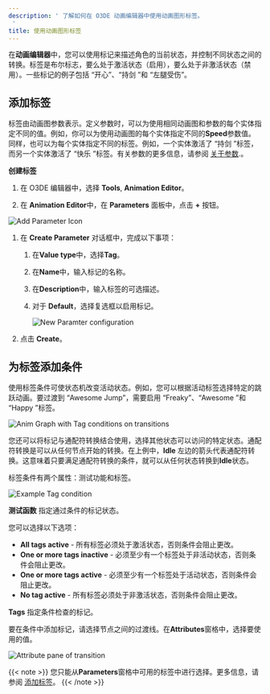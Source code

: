 ```yaml
---
description: ' 了解如何在 O3DE 动画编辑器中使用动画图形标签。
 '
title: 使用动画图形标签
---
```


在**动画编辑器**中，您可以使用标记来描述角色的当前状态，并控制不同状态之间的转换。标签是布尔标志，要么处于激活状态（启用），要么处于非激活状态（禁用）。一些标记的例子包括 “开心”、“持剑 ”和 “左腿受伤”。

## 添加标签

标签由动画图参数表示。定义参数时，可以为使用相同动画图和参数的每个实体指定不同的值。例如，你可以为使用动画图的每个实体指定不同的**Speed**参数值。同样，也可以为每个实体指定不同的标签。例如，一个实体激活了 “持剑 ”标签，而另一个实体激活了 “快乐 ”标签。有关参数的更多信息，请参阅 [关于参数](/docs/user-guide/visualization/animation/character-editor/concepts-and-terms/#animation-graph-parameters).。

**创建标签**

1. 在 O3DE 编辑器中，选择 **Tools**, **Animation Editor**。

1. 在 **Animation Editor**中，在 **Parameters** 面板中，点击 **+** 按钮。

![Add Parameter Icon](/images/user-guide/actor-animation/anim-graph-parameters-pane.png)

1. 在 **Create Parameter** 对话框中，完成以下事项：

   1. 在**Value type**中，选择**Tag**。

   1. 在**Name**中，输入标记的名称。

   1. 在**Description**中，输入标签的可选描述。

   1. 对于 **Default**，选择复选框以启用标记。

      ![New Paramter configuration](/images/user-guide/actor-animation/anim-graph-create-parameter-dialog-box.png)

1. 点击 **Create**。

## 为标签添加条件

使用标签条件可使状态机改变活动状态。例如，您可以根据活动标签选择特定的跳跃动画。要过渡到 “Awesome Jump”，需要启用 “Freaky”、“Awesome ”和 “Happy  ”标签。

![Anim Graph with Tag conditions on transitions](/images/user-guide/actor-animation/anim-graph-tag-conditions-example.png)

您还可以将标记与通配符转换结合使用，选择其他状态可以访问的特定状态。通配符转换是可以从任何节点开始的转换。在上例中，**Idle** 左边的箭头代表通配符转换。这意味着只要满足通配符转换的条件，就可以从任何状态转换到**Idle**状态。

标签条件有两个属性：测试功能和标签。

![Example Tag condition](/images/user-guide/actor-animation/anim-graph-tag-conditions-attributes.png)

**测试函数**
指定通过条件的标记状态。

您可以选择以下选项：
+ **All tags active** - 所有标签必须处于激活状态，否则条件会阻止更改。
+ **One or more tags inactive** - 必须至少有一个标签处于非活动状态，否则条件会阻止更改。
+ **One or more tags active** - 必须至少有一个标签处于活动状态，否则条件会阻止更改。
+ **No tag active** - 所有标签必须处于非激活状态，否则条件会阻止更改。

**Tags**
指定条件检查的标记。

要在条件中添加标记，请选择节点之间的过渡线。在**Attributes**窗格中，选择要使用的值。

![Attribute pane of transition](/images/user-guide/actor-animation/anim-graph-tag-conditions-values.png)

{{< note >}}
您只能从**Parameters**窗格中可用的标签中进行选择。更多信息，请参阅 [添加标签](#animation-editor-adding-tags)。
{{< /note >}}
